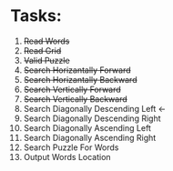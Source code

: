 # Tasks:

1. ~~Read Words~~
2. ~~Read Grid~~
3. ~~Valid Puzzle~~
4. ~~Search Horizantally Forward~~
5. ~~Search Horizantally Backward~~
6. ~~Search Vertically Forward~~
7. ~~Search Vertically Backward~~
8. Search Diagonally Descending Left <-
9. Search Diagonally Descending Right
10. Search Diagonally Ascending Left
11. Search Diagonally Ascending Right
12. Search Puzzle For Words
13. Output Words Location
